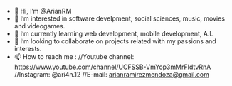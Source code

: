 - 👋 Hi, I’m @ArianRM
- 👀 I’m interested in software develpment, social sciences, music, movies and videogames.
- 🌱 I’m currently learning web development, mobile development, A.I.
- 💞️ I’m looking to collaborate on projects related with my passions and interests.
- 📫 How to reach me :
      //Youtube channel: https://www.youtube.com/channel/UCFSSB-VmYop3mMrFIdtvRnA
      //Instagram: @ari4n.12
      //E-mail: arianramirezmendoza@gmail.com
      

<!---
ArianRM/ArianRM is a ✨ special ✨ repository because its `README.md` (this file) appears on your GitHub profile.
You can click the Preview link to take a look at your changes.
--->
